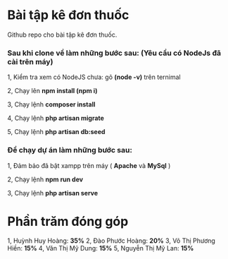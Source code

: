 # Bài tập kê đơn thuốc

Github repo cho bài tập kê đơn thuốc. 
### Sau khi clone về làm những bước sau: (Yêu cầu có NodeJs đã cài trên máy)
1, Kiểm tra xem có NodeJS chưa: gõ **(node -v)** trên ternimal

2, Chạy lên **npm install (npm i)**

3, Chạy lệnh **composer install**

4, Chạy lệnh **php artisan migrate**

5, Chạy lệnh **php artisan db:seed**

### Để chạy dự án làm những bước sau:
1, Đảm bảo đã bật xampp trên máy ( **Apache** và **MySql** )

2, Chạy lệnh **npm run dev**

3, Chạy lệnh **php artisan serve**

# Phần trăm đóng góp
1, Huỳnh Huy Hoàng: **35%**
2, Đào Phước Hoàng: **20%**
3, Võ Thị Phương Hiền: **15%**
4, Văn Thị Mỹ Dung: **15%**
5, Nguyễn Thị Mỹ Lan: **15%**